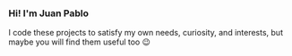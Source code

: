 ### Hi! I'm Juan Pablo

I code these projects to satisfy my own needs, curiosity, and interests, but maybe you will find them useful too 😉 
